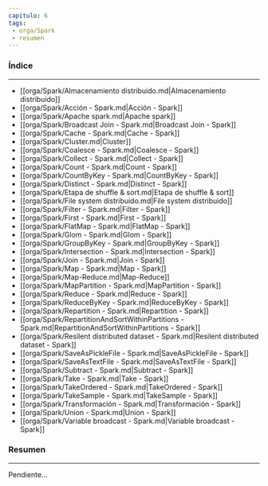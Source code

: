 ```yaml
---
capitulo: 6
tags: 
 - orga/Spark
 - resumen
---
```

### Índice 
---
* [[orga/Spark/Almacenamiento distribuido.md|Almacenamiento distribuido]]
* [[orga/Spark/Acción - Spark.md|Acción - Spark]]
* [[orga/Spark/Apache spark.md|Apache spark]]
* [[orga/Spark/Broadcast Join - Spark.md|Broadcast Join - Spark]]
* [[orga/Spark/Cache - Spark.md|Cache - Spark]]
* [[orga/Spark/Cluster.md|Cluster]]
* [[orga/Spark/Coalesce - Spark.md|Coalesce - Spark]]
* [[orga/Spark/Collect - Spark.md|Collect - Spark]]
* [[orga/Spark/Count - Spark.md|Count - Spark]]
* [[orga/Spark/CountByKey - Spark.md|CountByKey - Spark]]
* [[orga/Spark/Distinct - Spark.md|Distinct - Spark]]
* [[orga/Spark/Etapa de shuffle & sort.md|Etapa de shuffle & sort]]
* [[orga/Spark/File system distribuido.md|File system distribuido]]
* [[orga/Spark/Filter - Spark.md|Filter - Spark]]
* [[orga/Spark/First - Spark.md|First - Spark]]
* [[orga/Spark/FlatMap - Spark.md|FlatMap - Spark]]
* [[orga/Spark/Glom - Spark.md|Glom - Spark]]
* [[orga/Spark/GroupByKey - Spark.md|GroupByKey - Spark]]
* [[orga/Spark/Intersection - Spark.md|Intersection - Spark]]
* [[orga/Spark/Join - Spark.md|Join - Spark]]
* [[orga/Spark/Map - Spark.md|Map - Spark]]
* [[orga/Spark/Map-Reduce.md|Map-Reduce]]
* [[orga/Spark/MapPartition - Spark.md|MapPartition - Spark]]
* [[orga/Spark/Reduce - Spark.md|Reduce - Spark]]
* [[orga/Spark/ReduceByKey - Spark.md|ReduceByKey - Spark]]
* [[orga/Spark/Repartition - Spark.md|Repartition - Spark]]
* [[orga/Spark/RepartitionAndSortWithinPartitions - Spark.md|RepartitionAndSortWithinPartitions - Spark]]
* [[orga/Spark/Resilent distributed dataset - Spark.md|Resilent distributed dataset - Spark]]
* [[orga/Spark/SaveAsPickleFile - Spark.md|SaveAsPickleFile - Spark]]
* [[orga/Spark/SaveAsTextFile - Spark.md|SaveAsTextFile - Spark]]
* [[orga/Spark/Subtract - Spark.md|Subtract - Spark]]
* [[orga/Spark/Take - Spark.md|Take - Spark]]
* [[orga/Spark/TakeOrdered - Spark.md|TakeOrdered - Spark]]
* [[orga/Spark/TakeSample - Spark.md|TakeSample - Spark]]
* [[orga/Spark/Transformación - Spark.md|Transformación - Spark]]
* [[orga/Spark/Union - Spark.md|Union - Spark]]
* [[orga/Spark/Variable broadcast - Spark.md|Variable broadcast - Spark]]

### Resumen
---
Pendiente...